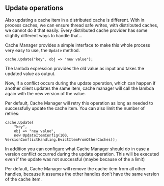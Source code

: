 
## Update operations
Also updating a cache item in a distributed cache is different. With in process caches, we can ensure thread safe writes, with distributed caches, we cannot do it that easily. Every distributed cache provider has some slightly different ways to handle that...

Cache Manager provides a simple interface to make this whole process very easy to use, the `Update` method.

	cache.Update("key", obj => "new value");

The lambda expression provides the old value as input and takes the updated value as output.

Now, if a conflict occurs during the update operation, which can happen if another client updates the same item, cache manager will call the lambda again with the new version of the value.

Per default, Cache Manager will retry this operation as long as needed to successfully update the cache item. You can also limit the number of retries: 

	cache.Update(
		"key", 
		obj => "new value", 
		new UpdateItemConfig(100, VersionConflictHandling.EvictItemFromOtherCaches));

In addition you can configure what Cache Manager should do in case a version conflict occurred during the update operation. This will be executed even if the update was not successful (maybe because of the a limit)

Per default, Cache Manager will remove the cache item from all other handles, because it assumes the other handles don't have the same version of the cache item.